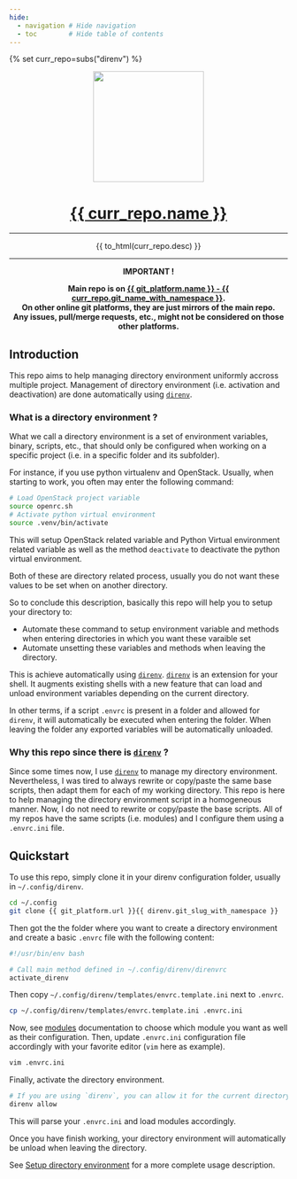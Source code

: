 ```yaml
---
hide:
  - navigation # Hide navigation
  - toc        # Hide table of contents
---
```


<!-- markdownlint-disable MD041 MD002 -->
{% set curr_repo=subs("direnv") %}

<!-- BEGIN MKDOCS TEMPLATE -->
<!--
WARNING, DO NOT UPDATE CONTENT BETWEEN MKDOCS TEMPLATE TAG !
Modified content will be overwritten when updating
-->

<div align="center">

  <!-- Project Title -->
  <a href="{{ git_platform.url }}{{ curr_repo.git_slug_with_namespace }}">
    <img src="{{ curr_repo.logo }}" width="200px">
    <h1>{{ curr_repo.name }}</h1>
  </a>

<hr>

{{ to_html(curr_repo.desc) }}

<hr>

  <b>
IMPORTANT !<br>

Main repo is on
<a href="{{ git_platform.url }}{{ curr_repo.git_slug_with_namespace }}">
  {{ git_platform.name }} - {{ curr_repo.git_name_with_namespace }}</a>.<br>
On other online git platforms, they are just mirrors of the main repo.<br>
Any issues, pull/merge requests, etc., might not be considered on those other
platforms.
  </b>

</div>

<!-- END MKDOCS TEMPLATE -->

## Introduction

This repo aims to help managing directory environment uniformly accross multiple
project. Management of directory environment (i.e. activation and deactivation)
are done automatically using [`direnv`][direnv].

### What is a directory environment ?

What we call a directory environment is a set of environment variables, binary,
scripts, etc., that should only be configured when working on a specific
project (i.e. in a specific folder and its subfolder).

For instance, if you use python virtualenv and OpenStack. Usually, when
starting to work, you often may enter the following command:

```bash
# Load OpenStack project variable
source openrc.sh
# Activate python virtual environment
source .venv/bin/activate
```

This will setup OpenStack related variable and Python Virtual environment
related variable as well as the method `deactivate` to deactivate the python
virtual environment.

Both of these are directory related process, usually you do not want these values
to be set when on another directory.

So to conclude this description, basically this repo will help you to setup your
directory to:

  - Automate these command to setup environment variable and methods when
    entering directories in which you want these varaible set
  - Automate unsetting these variables and methods when leaving the directory.

This is achieve automatically using [`direnv`][direnv]. [`direnv`][direnv] is an
extension for your shell. It augments existing shells with a new feature that
can load and unload environment variables depending on the current directory.

In other terms, if a script `.envrc` is present in a folder and allowed for
`direnv`, it will automatically be executed when entering the folder. When
leaving the folder any exported variables will be automatically unloaded.

### Why this repo since there is [`direnv`][direnv] ?

Since some times now, I use [`direnv`][direnv] to manage my directory environment.
Nevertheless, I was tired to always rewrite or copy/paste the same base scripts,
then adapt them for each of my working directory. This repo is here to help
managing the directory environment script in a homogeneous manner. Now, I do not
need to rewrite or copy/paste the base scripts. All of my repos have the same
scripts (i.e. modules) and I configure them using a `.envrc.ini` file.

## Quickstart

To use this repo, simply clone it in your direnv configuration folder, usually
in `~/.config/direnv`.

```bash
cd ~/.config
git clone {{ git_platform.url }}{{ direnv.git_slug_with_namespace }}
```

Then got the the folder where you want to create a directory environment and
create a basic `.envrc` file with the following content:

```bash
#!/usr/bin/env bash

# Call main method defined in ~/.config/direnv/direnvrc
activate_direnv

```

Then copy `~/.config/direnv/templates/envrc.template.ini` next to `.envrc`.

```bash
cp ~/.config/direnv/templates/envrc.template.ini .envrc.ini
```

Now, see [modules][modules] documentation to choose which module you want as
well as their configuration. Then, update `.envrc.ini` configuration file
accordingly with your favorite editor (`vim` here as example).

```bash
vim .envrc.ini
```

Finally, activate the directory environment.

```bash
# If you are using `direnv`, you can allow it for the current directory
direnv allow
```

This will parse your `.envrc.ini` and load modules accordingly.

Once you have finish working, your directory environment will automatically be
unload when leaving the directory.

See [Setup directory environment][setup_directory_environment] for a more
complete usage description.

[modules]: modules/index.md
[setup_directory_environment]: ./setup/index.md

<!-- URL used in mulitple section -->
[direnv]: https://direnv.net
